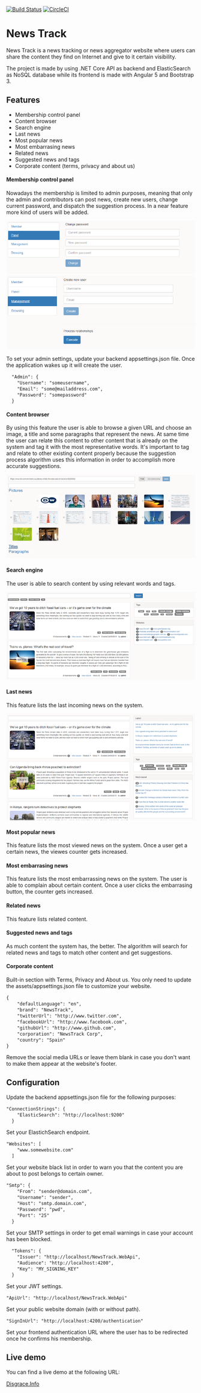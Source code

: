 [![Build Status](https://travis-ci.com/gcastellov/news-track.svg?branch=master)](https://travis-ci.com/gcastellov/news-track) [![CircleCI](https://circleci.com/gh/gcastellov/news-track/tree/master.svg?style=svg)](https://circleci.com/gh/gcastellov/news-track/tree/master)

# News Track
News Track is a news tracking or news aggregator website where users can share the content they find on Internet and give to it certain visibility.


The project is made by using .NET Core API as backend and ElasticSearch as NoSQL database while its frontend is made with Angular 5 and Bootstrap 3.

## Features
- Membership control panel
- Content browser
- Search engine
- Last news
- Most popular news
- Most embarrasing news
- Related news
- Suggested news and tags
- Corporate content (terms, privacy and about us)

#### Membership control panel
Nowadays the membership is limited to admin purposes, meaning that only the admin and contributors can post news, create new users, change current password, and dispatch the suggestion process. In a near feature more kind of users will be added.

![Membership user panel](doc/membership_panel.png)
![Membership management](doc/membership_panel2.png)

To set your admin settings, update your backend appsettings.json file. Once the application wakes up it will create the user.

```
  "Admin": {
    "Username": "someusername",
    "Email": "some@mailaddress.com",
    "Password": "somepassword"
  }
```

#### Content browser
By using this feature the user is able to browse a given URL and choose an image, a title and some paragraphs that represent the news. At same time the user can relate this content to other content that is already on the system and tag it with the most representative words.
It's important to tag and relate to other existing content properly because the suggestion process algorithm uses this information in order to accomplish more accurate suggestions.

![Content browser](doc/browse.png)

#### Search engine
The user is able to search content by using relevant words and tags.

![Search engine](doc/search.png)

#### Last news
This feature lists the last incoming news on the system.

![News list](doc/list.png)

#### Most popular news
This feature lists the most viewed news on the system. Once a user get a certain news, the viewes counter gets increased.

#### Most embarrasing news
This feature lists the most embarrassing news on the system. The user is able to complain about certain content. Once a user clicks the embarrasing button, the counter gets increased.

#### Related news
This feature lists related content.

#### Suggested news and tags
As much content the system has, the better. The algorithm will search for related news and tags to match other content and get suggestions.

#### Corporate content
Built-in section with Terms, Privacy and About us. You only need to update the assets/appsettings.json file to customize your website.

```
{
    "defaultLanguage": "en",
    "brand": "NewsTrack",
    "twitterUrl": "http://www.twitter.com",
    "facebookUrl": "http://www.facebook.com",
    "githubUrl": "http://www.github.com",
    "corporation": "NewsTrack Corp",
    "country": "Spain"
}
```

Remove the social media URLs or leave them blank in case you don't want to make them appear at the website's footer.


## Configuration
Update the backend appsettings.json file for the following purposes:

```
"ConnectionStrings": {
    "ElasticSearch": "http://localhost:9200"
  }
```
Set your ElastichSearch endpoint.

```
"Websites": [
    "www.somewebsite.com"
  ]
```
Set your website black list in order to warn you that the content you are about to post belongs to certain owner.

```
"Smtp": {
    "From": "sender@domain.com",
    "Username": "sender",
    "Host": "smtp.domain.com",
    "Password": "pwd",
    "Port": "25"
  }
```
Set your SMTP settings in order to get email warnings in case your account has been blocked.

```
  "Tokens": {
    "Issuer": "http://localhost/NewsTrack.WebApi",
    "Audience": "http://localhost:4200",
    "Key": "MY_SIGNING_KEY"
  }
```
Set your JWT settings.

```
"ApiUrl": "http://localhost/NewsTrack.WebApi"
```
Set your public website domain (with or without path).

```
"SignInUrl": "http://localhost:4200/authentication"
```
Set your frontend authentication URL where the user has to be redirected once he confirms his membership.

## Live demo

You can find a live demo at the following URL:

[Disgrace.Info](http://www.disgrace.info)